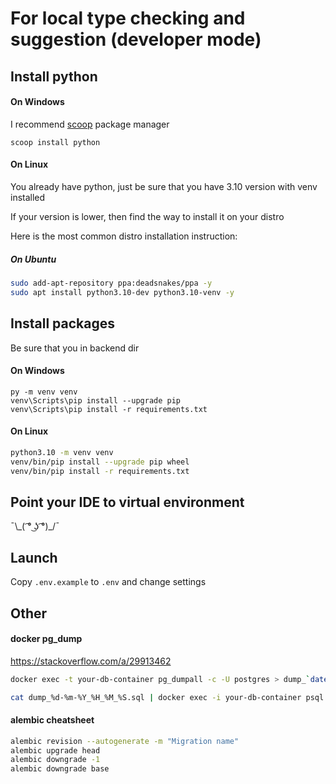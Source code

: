# For local type checking and suggestion (developer mode)
## Install python
#### On Windows
I recommend [scoop](https://scoop.sh) package manager
```pwsh
scoop install python
```
#### On Linux
You already have python, just be sure that you have 3.10 version with venv installed

If your version is lower, then find the way to install it on your distro

Here is the most common distro installation instruction:
##### On Ubuntu
```bash
sudo add-apt-repository ppa:deadsnakes/ppa -y
sudo apt install python3.10-dev python3.10-venv -y
```
## Install packages
Be sure that you in backend dir
#### On Windows
```pwsh
py -m venv venv
venv\Scripts\pip install --upgrade pip
venv\Scripts\pip install -r requirements.txt
```
#### On Linux
```bash
python3.10 -m venv venv
venv/bin/pip install --upgrade pip wheel
venv/bin/pip install -r requirements.txt
```
## Point your IDE to virtual environment
¯\\\_( ͡° ͜ʖ ͡°)_/¯
## Launch
Copy `.env.example` to `.env` and change settings
## Other
#### docker pg_dump
https://stackoverflow.com/a/29913462
```bash
docker exec -t your-db-container pg_dumpall -c -U postgres > dump_`date +%d-%m-%Y"_"%H_%M_%S`.sql

cat dump_%d-%m-%Y_%H_%M_%S.sql | docker exec -i your-db-container psql -U postgres
```
#### alembic cheatsheet
```bash
alembic revision --autogenerate -m "Migration name"
alembic upgrade head
alembic downgrade -1
alembic downgrade base
```